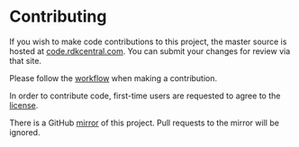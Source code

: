 Contributing
============

If you wish to make code contributions to this project, the master source is hosted at [code.rdkcentral.com](https://code.rdkcentral.com/r/#/admin/projects/devices/raspberrypi/wifi).
You can submit your changes for review via that site. 

Please follow the [workflow](https://wiki.rdkcentral.com/display/CMF/Gerrit+Development+Workflow) when making a contribution.

In order to contribute code, first-time users are requested to agree to the [license](https://wiki.rdkcentral.com/signup.action).

There is a GitHub [mirror](https://github.com/rdkcmf/raspberrypi-wifi) of this project. Pull requests to the mirror will be ignored.
